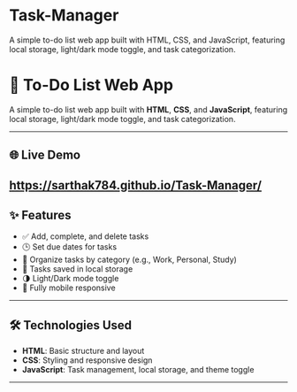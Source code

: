 # Task-Manager
A simple to-do list web app built with HTML, CSS, and JavaScript, featuring local storage, light/dark mode toggle, and task categorization.
# 📝 To-Do List Web App

A simple to-do list web app built with **HTML**, **CSS**, and **JavaScript**, featuring local storage, light/dark mode toggle, and task categorization.

---

## 🌐 Live Demo
https://sarthak784.github.io/Task-Manager/
---

## ✨ Features

- ✅ Add, complete, and delete tasks
- 🕒 Set due dates for tasks
- 📂 Organize tasks by category (e.g., Work, Personal, Study)
- 💾 Tasks saved in local storage
- 🌗 Light/Dark mode toggle
- 📱 Fully mobile responsive



---

## 🛠️ Technologies Used

- **HTML**: Basic structure and layout
- **CSS**: Styling and responsive design
- **JavaScript**: Task management, local storage, and theme toggle

---


